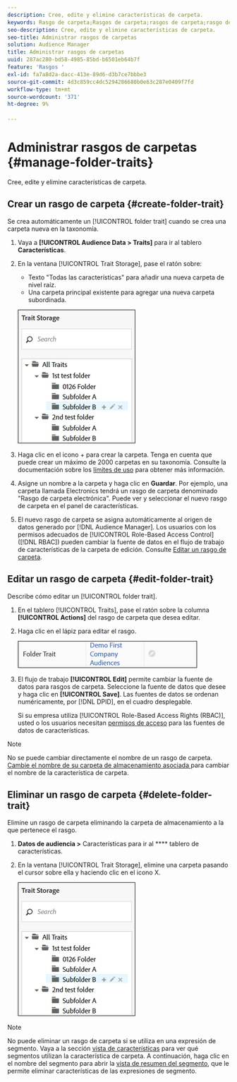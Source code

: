 ```yaml
---
description: Cree, edite y elimine características de carpeta.
keywords: Rasgo de carpeta;Rasgos de carpeta;rasgos de carpeta;rasgo de carpeta
seo-description: Cree, edite y elimine características de carpeta.
seo-title: Administrar rasgos de carpetas
solution: Audience Manager
title: Administrar rasgos de carpetas
uuid: 287ac280-bd58-4985-85bd-b6501eb64b7f
feature: 'Rasgos '
exl-id: fa7a8d2a-dacc-413e-89d6-d3b7ce7bbbe3
source-git-commit: 4d3c859cc4dc5294286680b0e63c287e0409f7fd
workflow-type: tm+mt
source-wordcount: '371'
ht-degree: 9%

---
```


# Administrar rasgos de carpetas {#manage-folder-traits}

Cree, edite y elimine características de carpeta.

## Crear un rasgo de carpeta {#create-folder-trait}

Se crea automáticamente un [!UICONTROL folder trait] cuando se crea una carpeta nueva en la taxonomía.

<!-- create-folder-trait.xml -->

1. Vaya a **[!UICONTROL Audience Data > Traits]** para ir al tablero **Características**.
1. En la ventana [!UICONTROL Trait Storage], pase el ratón sobre:

   * Texto &quot;Todas las características&quot; para añadir una nueva carpeta de nivel raíz.
   * Una carpeta principal existente para agregar una nueva carpeta subordinada.

   ![](assets/folder_traits_create.PNG)

1. Haga clic en el icono + para crear la carpeta. Tenga en cuenta que puede crear un máximo de 2000 carpetas en su taxonomía. Consulte la documentación sobre los [límites de uso](../../features/administration/usage-limits.md) para obtener más información.
1. Asigne un nombre a la carpeta y haga clic en **Guardar**. Por ejemplo, una carpeta llamada Electronics tendrá un rasgo de carpeta denominado &quot;Rasgo de carpeta electrónica&quot;. Puede ver y seleccionar el nuevo rasgo de carpeta en el panel de características.
1. El nuevo rasgo de carpeta se asigna automáticamente al origen de datos generado por [!DNL Audience Manager]. Los usuarios con los permisos adecuados de [!UICONTROL Role-Based Access Control] ([!DNL RBAC]) pueden cambiar la fuente de datos en el flujo de trabajo de características de la carpeta de edición. Consulte [Editar un rasgo de carpeta](../../features/traits/manage-folder-traits.md#edit-folder-trait).

## Editar un rasgo de carpeta {#edit-folder-trait}

Describe cómo editar un [!UICONTROL folder trait].

<!-- edit-folder-trait.xml -->

1. En el tablero [!UICONTROL Traits], pase el ratón sobre la columna **[!UICONTROL Actions]** del rasgo de carpeta que desea editar.
1. Haga clic en el lápiz para editar el rasgo.

   ![](assets/folder_traits_edit_border.png)

1. El flujo de trabajo **[!UICONTROL Edit]** permite cambiar la fuente de datos para rasgos de carpeta. Seleccione la fuente de datos que desee y haga clic en **[!UICONTROL Save]**. Las fuentes de datos se ordenan numéricamente, por [!DNL DPID], en el cuadro desplegable.

   Si su empresa utiliza [!UICONTROL Role-Based Access Rights (RBAC)], usted o los usuarios necesitan [permisos de acceso](../../features/traits/about-folder-traits.md#role-based-access-controls) para las fuentes de datos de características.

>[!NOTE]
>
>No se puede cambiar directamente el nombre de un rasgo de carpeta. [Cambie el nombre de su carpeta de almacenamiento asociada ](../../features/traits/trait-storage.md#rename-delete-trait-storage-folder) para cambiar el nombre de la característica de carpeta.

## Eliminar un rasgo de carpeta {#delete-folder-trait}

Elimine un rasgo de carpeta eliminando la carpeta de almacenamiento a la que pertenece el rasgo.

<!-- delete-folder-trait.xml -->

1. **Datos de audiencia >** Características para ir al  **** tablero de características.
1. En la ventana [!UICONTROL Trait Storage], elimine una carpeta pasando el cursor sobre ella y haciendo clic en el icono X.

   ![Resultado de los pasos](assets/folder_traits_create.PNG)

>[!NOTE]
>
>No puede eliminar un rasgo de carpeta si se utiliza en una expresión de segmento. Vaya a la sección [vista de características](../../features/traits/trait-details-page.md) para ver qué segmentos utilizan la característica de carpeta. A continuación, haga clic en el nombre del segmento para abrir la [vista de resumen del segmento](../../features/segments/segment-summary-view.md), que le permite eliminar características de las expresiones de segmento.
